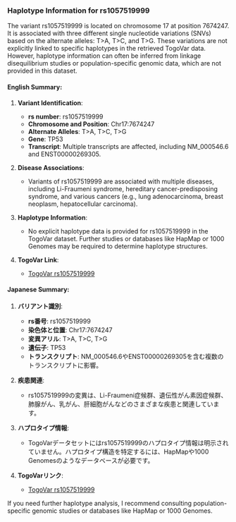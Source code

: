 ### Haplotype Information for rs1057519999
The variant rs1057519999 is located on chromosome 17 at position 7674247. It is associated with three different single nucleotide variations (SNVs) based on the alternate alleles: T>A, T>C, and T>G. These variations are not explicitly linked to specific haplotypes in the retrieved TogoVar data. However, haplotype information can often be inferred from linkage disequilibrium studies or population-specific genomic data, which are not provided in this dataset.

#### English Summary:
1. **Variant Identification**:
   - **rs number**: rs1057519999
   - **Chromosome and Position**: Chr17:7674247
   - **Alternate Alleles**: T>A, T>C, T>G
   - **Gene**: TP53
   - **Transcript**: Multiple transcripts are affected, including NM_000546.6 and ENST00000269305.

2. **Disease Associations**:
   - Variants of rs1057519999 are associated with multiple diseases, including Li-Fraumeni syndrome, hereditary cancer-predisposing syndrome, and various cancers (e.g., lung adenocarcinoma, breast neoplasm, hepatocellular carcinoma).

3. **Haplotype Information**:
   - No explicit haplotype data is provided for rs1057519999 in the TogoVar dataset. Further studies or databases like HapMap or 1000 Genomes may be required to determine haplotype structures.

4. **TogoVar Link**:
   - [TogoVar rs1057519999](https://togovar.org)

#### Japanese Summary:
1. **バリアント識別**:
   - **rs番号**: rs1057519999
   - **染色体と位置**: Chr17:7674247
   - **変異アリル**: T>A, T>C, T>G
   - **遺伝子**: TP53
   - **トランスクリプト**: NM_000546.6やENST00000269305を含む複数のトランスクリプトに影響。

2. **疾患関連**:
   - rs1057519999の変異は、Li-Fraumeni症候群、遺伝性がん素因症候群、肺腺がん、乳がん、肝細胞がんなどのさまざまな疾患と関連しています。

3. **ハプロタイプ情報**:
   - TogoVarデータセットにはrs1057519999のハプロタイプ情報は明示されていません。ハプロタイプ構造を特定するには、HapMapや1000 Genomesのようなデータベースが必要です。

4. **TogoVarリンク**:
   - [TogoVar rs1057519999](https://togovar.org)

If you need further haplotype analysis, I recommend consulting population-specific genomic studies or databases like HapMap or 1000 Genomes.